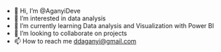 - 👋 Hi, I’m @AganyiDeve
- 👀 I’m interested in data analysis
- 🌱 I’m currently learning Data analysis and Visualization with Power BI
- 💞️ I’m looking to collaborate on projects
- 📫 How to reach me ddaganyi@gmail.com

<!---
AganyiDeve/AganyiDeve is a ✨ special ✨ repository because its `README.md` (this file) appears on your GitHub profile.
You can click the Preview link to take a look at your changes.
--->

